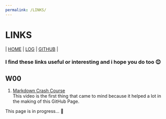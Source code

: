 ```yaml
---
permalink: /LINKS/
---
```


# LINKS

| [HOME](https://serimanrnsa.github.io/os212/) | [LOG](os212/TXT/mylog.txt) | [GITHUB](https://github.com/serimanrnsa/os212) |

### I find these links useful or interesting and i hope you do too 😊

## W00

1. [Markdown Crash Course](https://youtu.be/HUBNt18RFbo)<br>
    This video is the first thing that came to mind because it helped a lot in the making of this GitHub Page.

This page is in progress... 🚧
